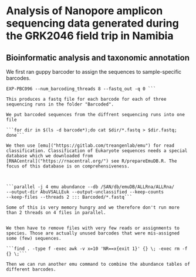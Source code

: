 # Analysis of Nanopore amplicon sequencing data generated during the GRK2046 field trip in Namibia


## Bioinformatic analysis and taxonomic annotation

We first ran guppy barcoder to assign the sequences to sample-specific
barcodes.

``` guppy_barcoder -i allPassedForNow -s Barcoded --barcode_kits
EXP-PBC096 --num_barcoding_threads 8 --fastq_out -q 0 ```

This produces a fastq file for each barcode for each of three
sequencing runs in the folder "Barcoded".

We put barcoded sequences from the diffrent sequencing runs into one
file

```for dir in $(ls -d barcode*);do cat $dir/*.fastq > $dir.fastq;
done```

We then use [emu]("https://gitlab.com/treangenlab/emu") for read
classification. Classification of Eukaryote sequences needs a special
database which we downloaded from
[RNACentral]("https://rnacentral.org/") see R/prepareEmuDB.R. The
focus of this database is on comprehensiveness.



```parallel -j 4 emu abundance --db /SAN/db/emuDB/ALLRna/ALLRna/
--output-dir AbuVSALLEuk --output-unclassified --keep-counts
--keep-files --threads 2 ::: Barcoded/*.fastq```

Some of this is very memory hungry and we therefore don't run more
than 2 threads on 4 files in parallel.


We then have to remove files with very few reads or assignments to
species. Those are actually unused barcodes that were mis-assigned
some (few) sequences.

```find . -type f -exec awk -v x=10 'NR==x{exit 1}' {} \; -exec rm -f
{} \;```

Then we can run another emu command to combine the abundance tables of
different barcodes.


